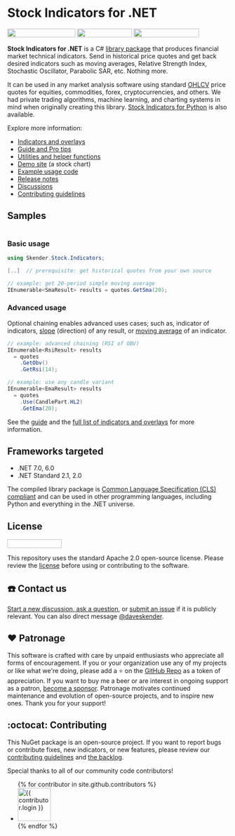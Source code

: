 # Stock Indicators for .NET

<a href="https://www.nuget.org/packages/Skender.Stock.Indicators"><img src="https://img.shields.io/nuget/v/skender.stock.indicators?color=blue&logo=NuGet&label=NuGet%20Package" width="155" height="20" /></a>
<a href="https://www.nuget.org/packages/Skender.Stock.Indicators"><img src="https://img.shields.io/nuget/dt/skender.stock.indicators?logo=NuGet&label=Downloads" width="125" height="20" /></a>
<a href="https://dev.azure.com/skender/Stock.Indicators/_build/latest?definitionId=21&branchName=main&view=codecoverage-tab"><img src="https://img.shields.io/azure-devops/coverage/skender/stock.indicators/21/main?logo=AzureDevOps&label=Test%20Coverage" width="149" height="20" /></a>

**Stock Indicators for .NET** is a C# [library package](https://www.nuget.org/packages/Skender.Stock.Indicators) that produces financial market technical indicators.  Send in historical price quotes and get back desired indicators such as moving averages, Relative Strength Index, Stochastic Oscillator, Parabolic SAR, etc.  Nothing more.

It can be used in any market analysis software using standard [OHLCV]({{site.baseurl}}/guide/#historical-quotes) price quotes for equities, commodities, forex, cryptocurrencies, and others.  We had private trading algorithms, machine learning, and charting systems in mind when originally creating this library.  [Stock Indicators for Python](https://python.stockindicators.dev/) is also available.

Explore more information:

- [Indicators and overlays]({{site.baseurl}}/indicators/#content)
- [Guide and Pro tips]({{site.baseurl}}/guide/#content)
- [Utilities and helper functions]({{site.baseurl}}/utilities/#content)
- [Demo site](https://charts.stockindicators.dev/) (a stock chart)
- [Example usage code]({{site.baseurl}}/examples/#content)
- [Release notes]({{site.github.repository_url}}/releases)
- [Discussions]({{site.github.repository_url}}/discussions)
- [Contributing guidelines]({{site.baseurl}}/contributing/#content)

## Samples

<img data-src="examples.webp" class="lazyload" />

### Basic usage

```csharp
using Skender.Stock.Indicators;

[..]  // prerequisite: get historical quotes from your own source

// example: get 20-period simple moving average
IEnumerable<SmaResult> results = quotes.GetSma(20);
```

### Advanced usage

Optional chaining enables advanced uses cases; such as, indicator of indicators, [slope]({{site.baseurl}}/indicators/Slope/#content) (direction) of any result, or [moving average]({{site.baseurl}}/indicators/#moving-average) of an indicator.

```csharp
// example: advanced chaining (RSI of OBV)
IEnumerable<RsiResult> results
  = quotes
    .GetObv()
    .GetRsi(14);

// example: use any candle variant
IEnumerable<EmaResult> results
  = quotes
    .Use(CandlePart.HL2)
    .GetEma(20);
```

See the [guide]({{site.baseurl}}/guide/#content) and the [full list of indicators and overlays]({{site.baseurl}}/indicators/#content) for more information.

## Frameworks targeted

- .NET 7.0, 6.0
- .NET Standard 2.1, 2.0

The compiled library package is [Common Language Specification (CLS) compliant](https://docs.microsoft.com/en-us/dotnet/standard/common-type-system) and can be used in other programming languages, including Python and everything in the .NET universe.

## License

<a href="https://opensource.org/licenses/Apache-2.0"><img data-src="https://img.shields.io/badge/License-Apache%202.0-blue.svg?style=flat-square" width="124" height="20" /></a>

This repository uses the standard Apache 2.0 open-source license.  Please review the [license](https://opensource.org/licenses/Apache-2.0) before using or contributing to the software.

## :phone: Contact us

[Start a new discussion, ask a question]({{site.github.repository_url}}/discussions), or [submit an issue]({{site.github.repository_url}}/issues) if it is publicly relevant.  You can also direct message [@daveskender](https://twitter.com/messages/compose?recipient_id=27475431).

## :heart: Patronage

This software is crafted with care by unpaid enthusiasts who appreciate all forms of encouragement.  If you or your organization use any of my projects or like what we're doing, please add a :star: on the [GitHub Repo]({{site.github.repository_url}}) as a token of appreciation.  If you want to buy me a beer or are interest in ongoing support as a patron, [become a sponsor](https://github.com/sponsors/DaveSkender).  Patronage motivates continued maintenance and evolution of open-source projects, and to inspire new ones.  Thank you for your support!

## :octocat: Contributing

This NuGet package is an open-source project.  If you want to report bugs or contribute fixes, new indicators, or new features, please review our [contributing guidelines]({{site.baseurl}}/contributing/#content) and [the backlog](https://github.com/users/DaveSkender/projects/1).

Special thanks to all of our community code contributors!

<ul class="list-style-none">
{% for contributor in site.github.contributors %}
  <li class="d-inline-block">
     <a href="{{ contributor.html_url }}"><img data-src="{{ contributor.avatar_url }}&s=75" width="75" height="75" class="circle lazyload" alt="{{ contributor.login }}" /></a>
  </li>
{% endfor %}
</ul>
